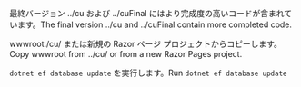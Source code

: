 <span data-ttu-id="4d780-101">最終バージョン ../cu および ../cuFinal にはより完成度の高いコードが含まれています。</span><span class="sxs-lookup"><span data-stu-id="4d780-101">The final version ../cu and ../cuFinal contain more completed code.</span></span>

<span data-ttu-id="4d780-102">wwwroot./cu/ または新規の Razor ページ プロジェクトからコピーします。</span><span class="sxs-lookup"><span data-stu-id="4d780-102">Copy wwwroot from ../cu/ or from a new Razor Pages project.</span></span>

<span data-ttu-id="4d780-103">`dotnet ef database update` を実行します。</span><span class="sxs-lookup"><span data-stu-id="4d780-103">Run `dotnet ef database update`</span></span>
